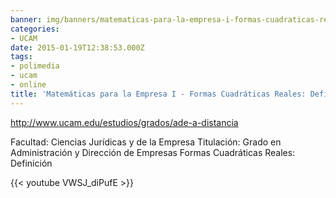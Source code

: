 ```yaml
---
banner: img/banners/matematicas-para-la-empresa-i-formas-cuadraticas-reales-definicion-alfonso-rosa-garcia.jpg
categories:
- UCAM
date: 2015-01-19T12:38:53.000Z
tags:
- polimedia
- ucam
- online
title: 'Matemáticas para la Empresa I - Formas Cuadráticas Reales: Definición  - Alfonso Rosa García'
---
```


http://www.ucam.edu/estudios/grados/ade-a-distancia

Facultad: Ciencias Jurídicas y de la Empresa
Titulación: Grado en Administración y Dirección de Empresas 
Formas Cuadráticas Reales: Definición

{{< youtube VWSJ_diPufE >}}

